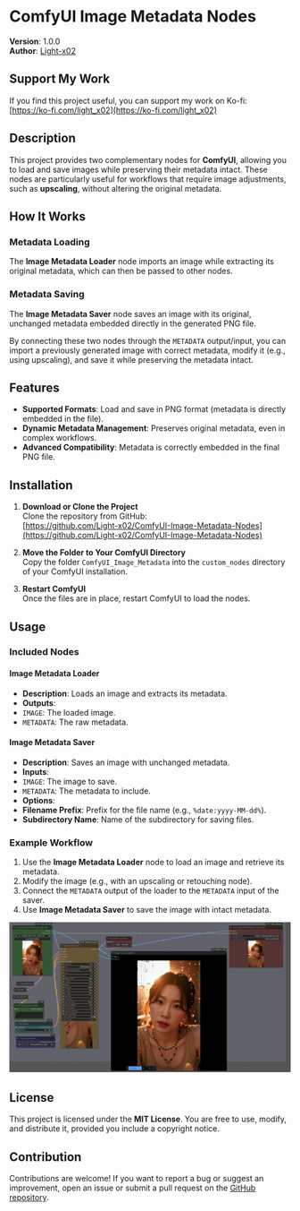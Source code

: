 # ComfyUI Image Metadata Nodes

**Version**: 1.0.0  
**Author**: [Light-x02](https://github.com/Light-x02)

## Support My Work
If you find this project useful, you can support my work on Ko-fi:  
[https://ko-fi.com/light_x02](https://ko-fi.com/light_x02)

## Description
This project provides two complementary nodes for **ComfyUI**, allowing you to load and save images while preserving their metadata intact. These nodes are particularly useful for workflows that require image adjustments, such as **upscaling**, without altering the original metadata.

## How It Works

### Metadata Loading
The **Image Metadata Loader** node imports an image while extracting its original metadata, which can then be passed to other nodes.

### Metadata Saving
The **Image Metadata Saver** node saves an image with its original, unchanged metadata embedded directly in the generated PNG file.

By connecting these two nodes through the `METADATA` output/input, you can import a previously generated image with correct metadata, modify it (e.g., using upscaling), and save it while preserving the metadata intact.

## Features
- **Supported Formats**: Load and save in PNG format (metadata is directly embedded in the file).  
- **Dynamic Metadata Management**: Preserves original metadata, even in complex workflows.  
- **Advanced Compatibility**: Metadata is correctly embedded in the final PNG file.

## Installation
1. **Download or Clone the Project**  
   Clone the repository from GitHub:  
   [https://github.com/Light-x02/ComfyUI-Image-Metadata-Nodes](https://github.com/Light-x02/ComfyUI-Image-Metadata-Nodes)

2. **Move the Folder to Your ComfyUI Directory**  
   Copy the folder `ComfyUI_Image_Metadata` into the `custom_nodes` directory of your ComfyUI installation.


3. **Restart ComfyUI**  
Once the files are in place, restart ComfyUI to load the nodes.

## Usage

### Included Nodes

#### Image Metadata Loader
- **Description**: Loads an image and extracts its metadata.  
- **Outputs**:  
- `IMAGE`: The loaded image.  
- `METADATA`: The raw metadata.

#### Image Metadata Saver
- **Description**: Saves an image with unchanged metadata.  
- **Inputs**:  
- `IMAGE`: The image to save.  
- `METADATA`: The metadata to include.  
- **Options**:  
- **Filename Prefix**: Prefix for the file name (e.g., `%date:yyyy-MM-dd%`).  
- **Subdirectory Name**: Name of the subdirectory for saving files.

### Example Workflow
1. Use the **Image Metadata Loader** node to load an image and retrieve its metadata.  
2. Modify the image (e.g., with an upscaling or retouching node).  
3. Connect the `METADATA` output of the loader to the `METADATA` input of the saver.  
4. Use **Image Metadata Saver** to save the image with intact metadata.
   
![Workflow Example](assets/exemple_workflow.png)

## License
This project is licensed under the **MIT License**. You are free to use, modify, and distribute it, provided you include a copyright notice.

## Contribution
Contributions are welcome! If you want to report a bug or suggest an improvement, open an issue or submit a pull request on the [GitHub repository](https://github.com/Light-x02/ComfyUI-Image-Metadata-Nodes).


